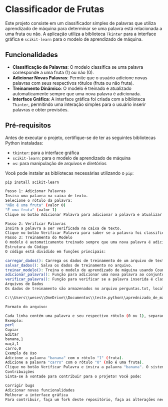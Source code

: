 # Classificador de Frutas

Este projeto consiste em um classificador simples de palavras que utiliza aprendizado de máquina para determinar se uma palavra está relacionada a uma fruta ou não. A aplicação utiliza a biblioteca `Tkinter` para a interface gráfica e `scikit-learn` para o modelo de aprendizado de máquina.

## Funcionalidades

- **Classificação de Palavras**: O modelo classifica se uma palavra corresponde a uma fruta (1) ou não (0).
- **Adicionar Novas Palavras**: Permite que o usuário adicione novas palavras com seus respectivos rótulos (fruta ou não fruta).
- **Treinamento Dinâmico**: O modelo é treinado e atualizado automaticamente sempre que uma nova palavra é adicionada.
- **Interface Gráfica**: A interface gráfica foi criada com a biblioteca `Tkinter`, permitindo uma interação simples para o usuário inserir palavras e obter previsões.

## Pré-requisitos

Antes de executar o projeto, certifique-se de ter as seguintes bibliotecas Python instaladas:

- `tkinter`: para a interface gráfica
- `scikit-learn`: para o modelo de aprendizado de máquina
- `os`: para manipulação de arquivos e diretórios

Você pode instalar as bibliotecas necessárias utilizando o `pip`:

```bash
pip install scikit-learn

Passo 1: Adicionar Palavras
Insira uma palavra na caixa de texto.
Selecione o rótulo da palavra:
"Não é uma fruta" (valor 0)
"É uma fruta" (valor 1)
Clique no botão Adicionar Palavra para adicionar a palavra e atualizar o modelo.

Passo 2: Verificar Palavras
Insira a palavra a ser verificada na caixa de texto.
Clique no botão Verificar Palavra para saber se a palavra foi classificada como fruta ou não.
Passo 3: Treinamento do Modelo
O modelo é automaticamente treinado sempre que uma nova palavra é adicionada à base de dados.
Estrutura do Código
O código está dividido em funções principais:

carregar_dados(): Carrega os dados de treinamento de um arquivo de texto.
salvar_dados(): Salva os dados de treinamento no arquivo.
treinar_modelo(): Treina o modelo de aprendizado de máquina usando CountVectorizer e MultinomialNB.
adicionar_palavra(): Função para adicionar uma nova palavra ao conjunto de dados e atualizar o modelo.
verificar_palavra(): Função para verificar se a palavra inserida é classificada como uma fruta ou não.
Arquivos de Dados
Os dados de treinamento são armazenados no arquivo perguntas.txt, localizado no caminho:

C:\\Users\\weses\\OneDrive\\Documentos\\teste.python\\aprednizado_de_maquina\\perguntas.txt

Formato do arquivo:

Cada linha contém uma palavra e seu respectivo rótulo (0 ou 1), separados por vírgula.
Exemplo:
perl
Copiar
Editar
banana,1
maçã,1
carro,0
Exemplo de Uso
Adicione a palavra "banana" com o rótulo "1" (fruta).
Adicione a palavra "carro" com o rótulo "0" (não é uma fruta).
Clique no botão Verificar Palavra e insira a palavra "banana". O sistema responderá com: "Previsão para 'banana': é uma Fruta".
Contribuições
Sinta-se à vontade para contribuir para o projeto! Você pode:

Corrigir bugs
Adicionar novas funcionalidades
Melhorar a interface gráfica
Para contribuir, faça um fork deste repositório, faça as alterações necessárias e crie um pull request.


